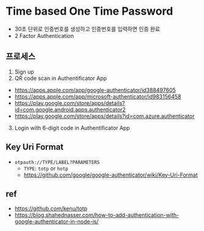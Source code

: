# Time based One Time Password
- 30초 단위로 인증번호를 생성하고 인증번호를 입력하면 인증 완료
- 2 Factor Authentication

## 프로세스
1. Sign up
2. QR code scan in Authentificator App
  - https://apps.apple.com/app/google-authenticator/id388497605
  - https://apps.apple.com/app/microsoft-authenticator/id983156458
  - https://play.google.com/store/apps/details?id=com.google.android.apps.authenticator2
  - https://play.google.com/store/apps/details?id=com.azure.authenticator
3. Login with 6-digit code in Authentificator App

## Key Uri Format
- `otpauth://TYPE/LABEL?PARAMETERS`
  - `TYPE`: `totp` or `hotp`
  - https://github.com/google/google-authenticator/wiki/Key-Uri-Format

## ref
- https://github.com/kenu/totp
- https://blog.shahednasser.com/how-to-add-authentication-with-google-authenticator-in-node-js/
